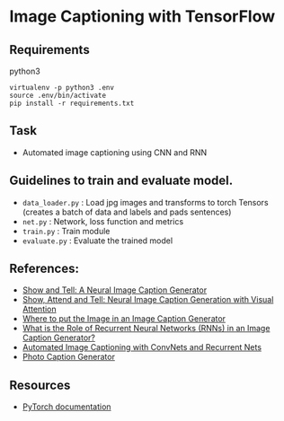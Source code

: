 # Image Captioning with TensorFlow

## Requirements

python3

```
virtualenv -p python3 .env
source .env/bin/activate
pip install -r requirements.txt
```
## Task

- Automated image captioning using CNN and RNN

## Guidelines to train and evaluate model.
- `data_loader.py` : Load jpg images and transforms to torch Tensors (creates a batch of data and labels and pads sentences)
- `net.py` : Network, loss function and metrics
- `train.py` : Train module 
- `evaluate.py` : Evaluate the trained model

## References:

- [Show and Tell: A Neural Image Caption Generator](https://arxiv.org/abs/1411.4555)
- [Show, Attend and Tell: Neural Image Caption Generation with Visual Attention](https://arxiv.org/abs/1502.03044)
- [Where to put the Image in an Image Caption Generator](https://arxiv.org/abs/1703.09137)
- [What is the Role of Recurrent Neural Networks (RNNs) in an Image Caption Generator?](https://arxiv.org/abs/1708.02043)
- [Automated Image Captioning with ConvNets and Recurrent Nets](https://cs.stanford.edu/people/karpathy/sfmltalk.pdf)
- [Photo Caption Generator](https://machinelearningmastery.com/develop-a-deep-learning-caption-generation-model-in-python/)

## Resources

- [PyTorch documentation](https://pytorch.org/docs/stable/)
